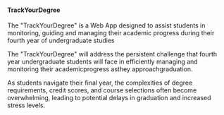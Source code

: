 #### TrackYourDegree

The "TrackYourDegree" is a  Web App designed to assist 
students in monitoring, guiding and managing their academic progress 
during their fourth year of undergraduate studies

The "TrackYourDegree" will address the persistent challenge that fourth
year undergraduate students will face in efficiently managing and
monitoring their academicprogress asthey approachgraduation.

As students navigate their final year, the complexities of degree
requirements, credit scores, and course selections often become
overwhelming, leading to potential delays in graduation and increased
stress levels.
